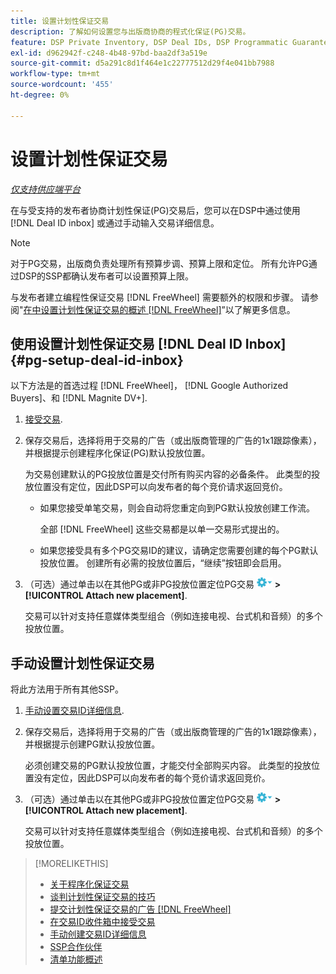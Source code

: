 ```yaml
---
title: 设置计划性保证交易
description: 了解如何设置您与出版商协商的程式化保证(PG)交易。
feature: DSP Private Inventory, DSP Deal IDs, DSP Programmatic Guaranteed Deals
exl-id: d962942f-c248-4b48-97bd-baa2df3a519e
source-git-commit: d5a291c8d1f464e1c22777512d29f4e041bb7988
workflow-type: tm+mt
source-wordcount: '455'
ht-degree: 0%

---
```


# 设置计划性保证交易

*[仅支持供应端平台](programmatic-guaranteed-about.md)*

在与受支持的发布者协商计划性保证(PG)交易后，您可以在DSP中通过使用 [!DNL Deal ID inbox] 或通过手动输入交易详细信息。

>[!NOTE]
>
> 对于PG交易，出版商负责处理所有预算步调、预算上限和定位。 所有允许PG通过DSP的SSP都确认发布者可以设置预算上限。
>
> 与发布者建立编程性保证交易 [!DNL FreeWheel] 需要额外的权限和步骤。 请参阅&quot;[在中设置计划性保证交易的概述 [!DNL FreeWheel]](freewheel-overview.md)”以了解更多信息。

## 使用设置计划性保证交易 [!DNL Deal ID Inbox] {#pg-setup-deal-id-inbox}

以下方法是的首选过程 [!DNL FreeWheel]， [!DNL Google Authorized Buyers]、和 [!DNL Magnite DV+].

1. [接受交易](deal-id-inbox-accept.md).

1. 保存交易后，选择将用于交易的广告（或出版商管理的广告的1x1跟踪像素），并根据提示创建程序化保证(PG)默认投放位置。

   为交易创建默认的PG投放位置是交付所有购买内容的必备条件。 此类型的投放位置没有定位，因此DSP可以向发布者的每个竞价请求返回竞价。

   * 如果您接受单笔交易，则会自动将您重定向到PG默认投放创建工作流。

     全部 [!DNL FreeWheel] 这些交易都是以单一交易形式提出的。

   * 如果您接受具有多个PG交易ID的建议，请确定您需要创建的每个PG默认投放位置。 创建所有必需的投放位置后，“继续”按钮即会启用。

1. （可选）通过单击以在其他PG或非PG投放位置定位PG交易 ![“选项”菜单](/help/dsp/assets/options-menu.png) **>[!UICONTROL Attach new placement]**.

   交易可以针对支持任意媒体类型组合（例如连接电视、台式机和音频）的多个投放位置。

## 手动设置计划性保证交易

将此方法用于所有其他SSP。

1. [手动设置交易ID详细信息](deal-id-create.md).

1. 保存交易后，选择将用于交易的广告（或出版商管理的广告的1x1跟踪像素），并根据提示创建PG默认投放位置。

   必须创建交易的PG默认投放位置，才能交付全部购买内容。 此类型的投放位置没有定位，因此DSP可以向发布者的每个竞价请求返回竞价。

1. （可选）通过单击以在其他PG或非PG投放位置定位PG交易 ![“选项”菜单](/help/dsp/assets/options-menu.png) **>[!UICONTROL Attach new placement]**.

   交易可以针对支持任意媒体类型组合（例如连接电视、台式机和音频）的多个投放位置。

>[!MORELIKETHIS]
>
>* [关于程序化保证交易](programmatic-guaranteed-about.md)
>* [谈判计划性保证交易的技巧](/help/dsp/inventory/programmatic-guaranteed-tips.md)
>* [提交计划性保证交易的广告 [!DNL FreeWheel]](freewheel-submit.md)
>* [在交易ID收件箱中接受交易](deal-id-inbox-accept.md)
>* [手动创建交易ID详细信息](deal-id-create.md)
>* [SSP合作伙伴](ssp-partners.md)
>* [清单功能概述](inventory-overview.md)
